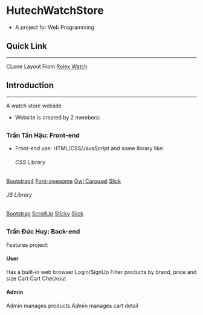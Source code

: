 # HutechWatchStore

- A project for Web Programming

## Quick Link

---

CLone Layout From <a href="https://www.rolex.com/watches.html">Rolex Watch</a>

## Introduction

---

A watch store website

- Website is created by 2 members:

## <h3>Trần Tấn Hậu: Front-end</h3>

- Front-end use: HTML/CSS/JavaScript and some library like:
   <h6>CSS Library</h6>
<a href="https://getbootstrap.com/docs/4.0/getting-started/download/">Bootstrap4</a>
<a href="https://cdnjs.com/libraries/font-awesome">Font-awesome</a>
<a href="https://owlcarousel2.github.io/OwlCarousel2/">Owl Carousel</a>
<a href="https://cdnjs.com/libraries/slick-carousel">Slick</a>
   <h6>JS Library</h6>
<a href="https://getbootstrap.com/docs/4.0/getting-started/download/">Bootstrap</a>
<a href="https://markgoodyear.com/2013/01/scrollup-jquery-plugin/">ScrollUp</a>
<a href="https://rgalus.github.io/sticky-js/">Sticky</a>
<a href="https://kenwheeler.github.io/slick/">Slick</a>

## <h3>Trần Đức Huy: Back-end</h3>

Features project:

 <h4>User</h4>
Has a built-in web browser
Login/SignUp
Filter products by brand, price and size
Cart
Cart Checkout
<h4>Admin</h4>
Admin manages products
Admin manages cart detail
